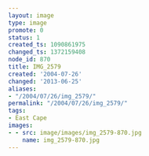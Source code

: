 ```yaml
---
layout: image
type: image
promote: 0
status: 1
created_ts: 1090861975
changed_ts: 1372159408
node_id: 870
title: IMG_2579
created: '2004-07-26'
changed: '2013-06-25'
aliases:
- "/2004/07/26/img_2579/"
permalink: "/2004/07/26/img_2579/"
tags:
- East Cape
images:
- - src: image/images/img_2579-870.jpg
    name: img_2579-870.jpg
---
```


